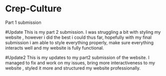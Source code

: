 # Crep-Culture
Part 1 submission


#Update
This is my part 2 submission. I was struggling a bit with styling my website , however i did the best i could thus far, hopefully with my final submission i am able to style everything properly, make sure everything interacts well and my website is fully functional.


#Update2
This is my updates to my part2 submission of the website. I managed to fix and work on my issues, bring more interactiveness to my website , styled it more and structured my website professionally.
